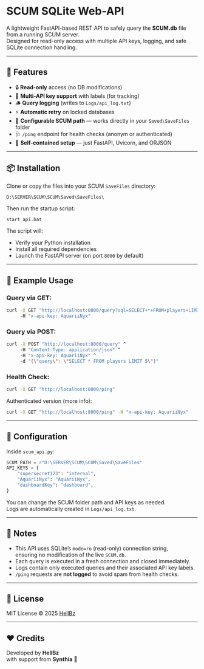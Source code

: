 # SCUM SQLite Web-API

A lightweight FastAPI-based REST API to safely query the **SCUM.db** file from a running SCUM server.  
Designed for read-only access with multiple API keys, logging, and safe SQLite connection handling.

---

## 🚀 Features

- 🔒 **Read-only** access (no DB modifications)
- 🧠 **Multi-API key support** with labels (for tracking)
- 🪵 **Query logging** (writes to `Logs/api_log.txt`)
- ⚡ **Automatic retry** on locked databases
- 📂 **Configurable SCUM path** — works directly in your `Saved\SaveFiles` folder
- 🩺 `/ping` endpoint for health checks (anonym or authenticated)
- 🧰 **Self-contained setup** — just FastAPI, Uvicorn, and ORJSON

---

## 📦 Installation

Clone or copy the files into your SCUM `SaveFiles` directory:

```
D:\SERVER\SCUM\SCUM\Saved\SaveFiles\
```

Then run the startup script:

```bash
start_api.bat
```

The script will:
- Verify your Python installation  
- Install all required dependencies  
- Launch the FastAPI server (on port `8000` by default)

---

## 🧩 Example Usage

### Query via GET:
```bash
curl -X GET "http://localhost:8000/query?sql=SELECT+*+FROM+players+LIMIT+5" ^
     -H "x-api-key: AquariiNyx"
```

### Query via POST:
```bash
curl -X POST "http://localhost:8000/query" ^
     -H "Content-Type: application/json" ^
     -H "x-api-key: AquariiNyx" ^
     -d "{\"query\": \"SELECT * FROM players LIMIT 5\"}"
```

### Health Check:
```bash
curl -X GET "http://localhost:8000/ping"
```

Authenticated version (more info):
```bash
curl -X GET "http://localhost:8000/ping" -H "x-api-key: AquariiNyx"
```

---

## 🧾 Configuration

Inside `scum_api.py`:

```python
SCUM_PATH = r"D:\SERVER\SCUM\SCUM\Saved\SaveFiles"
API_KEYS = {
    "supersecret123": "internal",
    "AquariiNyx": "AquariiNyx",
    "dashboardKey": "dashboard",
}
```

You can change the SCUM folder path and API keys as needed.  
Logs are automatically created in `Logs/api_log.txt`.

---

## 🧠 Notes

- This API uses SQLite’s `mode=ro` (read-only) connection string,  
  ensuring no modification of the live `SCUM.db`.
- Each query is executed in a fresh connection and closed immediately.
- Logs contain only executed queries and their associated API key labels.
- `/ping` requests are **not logged** to avoid spam from health checks.

---

## 📜 License

MIT License © 2025 [HellBz](https://github.com/HellBz)

---

## ❤️ Credits

Developed by **HellBz**  
with support from **Synthia** 🤖
